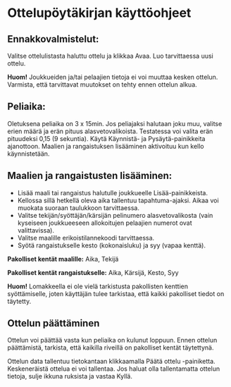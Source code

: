 # Ottelupöytäkirjan käyttöohjeet
## Ennakkovalmistelut:
Valitse ottelulistasta haluttu ottelu ja klikkaa Avaa. Luo tarvittaessa uusi ottelu. 

**Huom!** Joukkueiden ja/tai pelaajien tietoja ei voi muuttaa kesken ottelun. Varmista, että tarvittavat muutokset on tehty ennen ottelun alkua.

## Peliaika:
Oletuksena peliaika on 3 x 15min. Jos peliajaksi halutaan joku muu, valitse erien määrä ja erän pituus alasvetovalikoista. Testatessa voi valita erän pituudeksi 0,15 (9 sekuntia).
Käytä Käynnistä- ja Pysäytä-painikkeita ajanottoon. Maalien ja rangaistuksen lisääminen aktivoituu kun kello käynnistetään.

## Maalien ja rangaistusten lisääminen:
* Lisää maali tai rangaistus halutulle joukkueelle Lisää-painikkeista. 
* Kellossa sillä hetkellä oleva aika tallentuu tapahtuma-ajaksi. Aikaa voi muokata suoraan taulukkoon tarvittaessa. 
* Valitse tekijän/syöttäjän/kärsijän pelinumero alasvetovalikosta (vain kyseiseen joukkueeseen allokoitujen pelaajien numerot ovat valittavissa). 
* Valitse maalille erikoistilannekoodi tarvittaessa. 
* Syötä rangaistukselle kesto (kokonaisluku) ja syy (vapaa kenttä).

**Pakolliset kentät maalille:** Aika, Tekijä

**Pakolliset kentät rangaistukselle:** Aika, Kärsijä, Kesto, Syy

**Huom!** Lomakkeella ei ole vielä tarkistusta pakollisten kenttien syöttämiselle, joten käyttäjän tulee tarkistaa, että kaikki pakolliset tiedot on täytetty.

## Ottelun päättäminen
Ottelun voi päättää vasta kun peliaika on kulunut loppuun. Ennen ottelun päättämistä, tarkista, että kaikilla riveillä on pakolliset kentät täytettynä.

Ottelun data tallentuu tietokantaan klikkaamalla Päätä ottelu -painiketta. Keskeneräistä ottelua ei voi tallentaa. Jos haluat olla tallentamatta ottelun tietoja, sulje ikkuna ruksista ja vastaa Kyllä.
